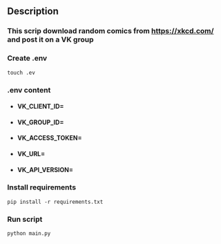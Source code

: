 ## Description
### This scrip download random comics from https://xkcd.com/ and post it on a VK group


### Create .env
``touch .ev``
### .env content
- #### VK_CLIENT_ID=
- #### VK_GROUP_ID=
- #### VK_ACCESS_TOKEN=
- #### VK_URL=
- #### VK_API_VERSION=

### Install requirements
``pip install -r requirements.txt``
### Run script
``python main.py``
